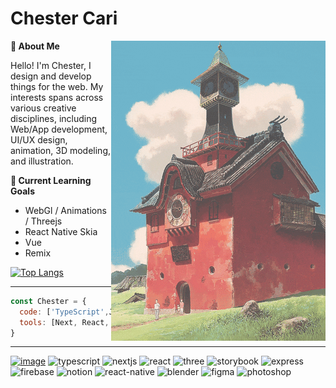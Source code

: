 # Chester Cari
<a href="#"><img align="right" src="https://github.com/Kyuuari/Kyuuari/blob/main/Assets/spirit.gif"/></a>



**👋 About Me**


Hello! I'm Chester, I design and develop things for the web. My interests spans across various creative disciplines, including Web/App development, UI/UX design, animation, 3D modeling, and illustration.


**🌱 Current Learning Goals**
- WebGl / Animations / Threejs
- React Native Skia
- Vue
- Remix
</div>
     

  
[![Top Langs](https://github-readme-stats.vercel.app/api/top-langs/?username=kyuuari&layout=compact)](https://github.com/kyuuari/github-readme-stats) 

  

---

```javascript
const Chester = {
  code: ['TypeScript',JavaScript', 'HTML', 'CSS', 'Swift', 'Python', 'Java', 'C#'],
  tools: [Next, React, React_Native, Node, Tailwind, Xcode, Android_Studio],
}
```
---


[![image](https://img.shields.io/badge/Personal_Site-000000?style=for-the-badge&logo=About.me&logoColor=white)](https://kyuuariproject.studio/)
![typescript](https://img.shields.io/badge/TypeScript-007ACC?style=for-the-badge&logo=typescript&logoColor=white)
![nextjs](https://img.shields.io/badge/next.js-000000?style=for-the-badge&logo=nextdotjs&logoColor=white)
![react](https://img.shields.io/badge/React-20232A?style=for-the-badge&logo=react&logoColor=61DAFB)
![three](https://img.shields.io/badge/ThreeJs-black?style=for-the-badge&logo=three.js&logoColor=white)
![storybook](https://img.shields.io/badge/storybook-FF4785?style=for-the-badge&logo=storybook&logoColor=white)
![express](https://img.shields.io/badge/Express.js-000000?style=for-the-badge&logo=express&logoColor=white)
![firebase](https://img.shields.io/badge/firebase-ffca28?style=for-the-badge&logo=firebase&logoColor=black)
![notion](https://img.shields.io/badge/Notion-000000?style=for-the-badge&logo=notion&logoColor=white)
![react-native](https://img.shields.io/badge/React_Native-20232A?style=for-the-badge&logo=react&logoColor=61DAFB)
![blender](https://img.shields.io/badge/blender-%23F5792A.svg?style=for-the-badge&logo=blender&logoColor=white)
![figma](https://img.shields.io/badge/Figma-F24E1E?style=for-the-badge&logo=figma&logoColor=white)
![photoshop](https://img.shields.io/badge/Adobe%20Photoshop-31A8FF?style=for-the-badge&logo=Adobe%20Photoshop&logoColor=black)
<!-- ![affinity-designer](https://img.shields.io/badge/affinitydesginer-%231B72BE.svg?style=for-the-badge&logo=affinity-designer&logoColor=white) -->

